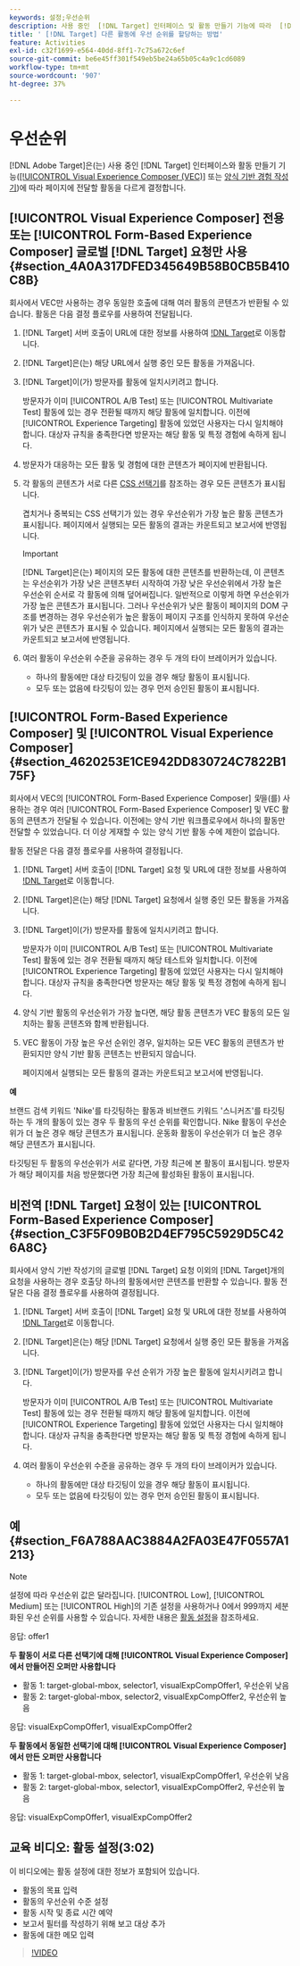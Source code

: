 ```yaml
---
keywords: 설정;우선순위
description: 사용 중인  [!DNL Target] 인터페이스 및 활동 만들기 기능에 따라  [!DNL Adobe Target] 페이지에 전달할 활동을 다르게 결정하는 방법에 대해 알아봅니다.
title: ' [!DNL Target] 다른 활동에 우선 순위를 할당하는 방법'
feature: Activities
exl-id: c32f1699-e564-40dd-8ff1-7c75a672c6ef
source-git-commit: be6e45ff301f549eb5be24a65b05c4a9c1cd6089
workflow-type: tm+mt
source-wordcount: '907'
ht-degree: 37%

---
```


# 우선순위

[!DNL Adobe Target]은(는) 사용 중인 [!DNL Target] 인터페이스와 활동 만들기 기능([[!UICONTROL Visual Experience Composer (VEC)]](/help/main/c-experiences/c-visual-experience-composer/visual-experience-composer.md) 또는 [양식 기반 경험 작성기](/help/main/c-experiences/form-experience-composer.md))에 따라 페이지에 전달할 활동을 다르게 결정합니다.

## [!UICONTROL Visual Experience Composer] 전용 또는 [!UICONTROL Form-Based Experience Composer] 글로벌 [!DNL Target] 요청만 사용 {#section_4A0A317DFED345649B58B0CB5B410C8B}

회사에서 VEC만 사용하는 경우 동일한 호출에 대해 여러 활동의 콘텐츠가 반환될 수 있습니다. 활동은 다음 결정 플로우를 사용하여 전달됩니다.

1. [!DNL Target] 서버 호출이 URL에 대한 정보를 사용하여 [!DNL Target](으)로 이동합니다.
1. [!DNL Target]은(는) 해당 URL에서 실행 중인 모든 활동을 가져옵니다.
1. [!DNL Target]이(가) 방문자를 활동에 일치시키려고 합니다.

   방문자가 이미 [!UICONTROL A/B Test] 또는 [!UICONTROL Multivariate Test] 활동에 있는 경우 전환될 때까지 해당 활동에 일치합니다. 이전에 [!UICONTROL Experience Targeting] 활동에 있었던 사용자는 다시 일치해야 합니다. 대상자 규칙을 충족한다면 방문자는 해당 활동 및 특정 경험에 속하게 됩니다.

1. 방문자가 대응하는 모든 활동 및 경험에 대한 콘텐츠가 페이지에 반환됩니다.
1. 각 활동의 콘텐츠가 서로 다른 [CSS 선택기](/help/main/c-experiences/c-visual-experience-composer/vec-selectors.md#concept_4EB7663E255F439B8D24079D23479337)를 참조하는 경우 모든 콘텐츠가 표시됩니다.

   겹치거나 중복되는 CSS 선택기가 있는 경우 우선순위가 가장 높은 활동 콘텐츠가 표시됩니다. 페이지에서 실행되는 모든 활동의 결과는 카운트되고 보고서에 반영됩니다.

   >[!IMPORTANT]
   >
   >[!DNL Target]은(는) 페이지의 모든 활동에 대한 콘텐츠를 반환하는데, 이 콘텐츠는 우선순위가 가장 낮은 콘텐츠부터 시작하여 가장 낮은 우선순위에서 가장 높은 우선순위 순서로 각 활동에 의해 덮어써집니다. 일반적으로 이렇게 하면 우선순위가 가장 높은 콘텐츠가 표시됩니다. 그러나 우선순위가 낮은 활동이 페이지의 DOM 구조를 변경하는 경우 우선순위가 높은 활동이 페이지 구조를 인식하지 못하여 우선순위가 낮은 콘텐츠가 표시될 수 있습니다. 페이지에서 실행되는 모든 활동의 결과는 카운트되고 보고서에 반영됩니다.

1. 여러 활동이 우선순위 수준을 공유하는 경우 두 개의 타이 브레이커가 있습니다.

   * 하나의 활동에만 대상 타깃팅이 있을 경우 해당 활동이 표시됩니다.
   * 모두 또는 없음에 타깃팅이 있는 경우 먼저 승인된 활동이 표시됩니다.

## [!UICONTROL Form-Based Experience Composer] 및 [!UICONTROL Visual Experience Composer] {#section_4620253E1CE942DD830724C7822B175F}

회사에서 VEC의 [!UICONTROL Form-Based Experience Composer] *및*&#x200B;을(를) 사용하는 경우 여러 [!UICONTROL Form-Based Experience Composer] 및 VEC 활동의 콘텐츠가 전달될 수 있습니다. 이전에는 양식 기반 워크플로우에서 하나의 활동만 전달할 수 있었습니다. 더 이상 게재할 수 있는 양식 기반 활동 수에 제한이 없습니다.

활동 전달은 다음 결정 플로우를 사용하여 결정됩니다.

1. [!DNL Target] 서버 호출이 [!DNL Target] 요청 및 URL에 대한 정보를 사용하여 [!DNL Target](으)로 이동합니다.
1. [!DNL Target]은(는) 해당 [!DNL Target] 요청에서 실행 중인 모든 활동을 가져옵니다.
1. [!DNL Target]이(가) 방문자를 활동에 일치시키려고 합니다.

   방문자가 이미 [!UICONTROL A/B Test] 또는 [!UICONTROL Multivariate Test] 활동에 있는 경우 전환될 때까지 해당 테스트와 일치합니다. 이전에 [!UICONTROL Experience Targeting] 활동에 있었던 사용자는 다시 일치해야 합니다. 대상자 규칙을 충족한다면 방문자는 해당 활동 및 특정 경험에 속하게 됩니다.

1. 양식 기반 활동의 우선순위가 가장 높다면, 해당 활동 콘텐츠가 VEC 활동의 모든 일치하는 활동 콘텐츠와 함께 반환됩니다.
1. VEC 활동이 가장 높은 우선 순위인 경우, 일치하는 모든 VEC 활동의 콘텐츠가 반환되지만 양식 기반 활동 콘텐츠는 반환되지 않습니다.

   페이지에서 실행되는 모든 활동의 결과는 카운트되고 보고서에 반영됩니다.

**예**

브랜드 검색 키워드 &#39;Nike&#39;를 타깃팅하는 활동과 비브랜드 키워드 &#39;스니커즈&#39;를 타깃팅하는 두 개의 활동이 있는 경우 두 활동의 우선 순위를 확인합니다. Nike 활동이 우선순위가 더 높은 경우 해당 콘텐츠가 표시됩니다. 운동화 활동이 우선순위가 더 높은 경우 해당 콘텐츠가 표시됩니다.

타깃팅된 두 활동의 우선순위가 서로 같다면, 가장 최근에 본 활동이 표시됩니다. 방문자가 해당 페이지를 처음 방문했다면 가장 최근에 활성화된 활동이 표시됩니다.

## 비전역 [!DNL Target] 요청이 있는 [!UICONTROL Form-Based Experience Composer] {#section_C3F5F09B0B2D4EF795C5929D5C426A8C}

회사에서 양식 기반 작성기의 글로벌 [!DNL Target] 요청 이외의 [!DNL Target]개의 요청을 사용하는 경우 호출당 하나의 활동에서만 콘텐츠를 반환할 수 있습니다. 활동 전달은 다음 결정 플로우를 사용하여 결정됩니다.

1. [!DNL Target] 서버 호출이 [!DNL Target] 요청 및 URL에 대한 정보를 사용하여 [!DNL Target](으)로 이동합니다.
1. [!DNL Target]은(는) 해당 [!DNL Target] 요청에서 실행 중인 모든 활동을 가져옵니다.
1. [!DNL Target]이(가) 방문자를 우선 순위가 가장 높은 활동에 일치시키려고 합니다.

   방문자가 이미 [!UICONTROL A/B Test] 또는 [!UICONTROL Multivariate Test] 활동에 있는 경우 전환될 때까지 해당 활동에 일치합니다. 이전에 [!UICONTROL Experience Targeting] 활동에 있었던 사용자는 다시 일치해야 합니다. 대상자 규칙을 충족한다면 방문자는 해당 활동 및 특정 경험에 속하게 됩니다.

1. 여러 활동이 우선순위 수준을 공유하는 경우 두 개의 타이 브레이커가 있습니다.

   * 하나의 활동에만 대상 타깃팅이 있을 경우 해당 활동이 표시됩니다.
   * 모두 또는 없음에 타깃팅이 있는 경우 먼저 승인된 활동이 표시됩니다.

## 예 {#section_F6A788AAC3884A2FA03E47F0557A1213}

>[!NOTE]
>
>설정에 따라 우선순위 값은 달라집니다. [!UICONTROL Low], [!UICONTROL Medium] 또는 [!UICONTROL High]의 기존 설정을 사용하거나 0에서 999까지 세분화된 우선 순위를 사용할 수 있습니다. 자세한 내용은 [활동 설정](/help/main/c-activities/activity-settings.md#task_C6B2FF8374724933BE79A83549B9CD02)을 참조하세요.

응답: offer1

**두 활동이 서로 다른 선택기에 대해 [!UICONTROL Visual Experience Composer]에서 만들어진 오퍼만 사용합니다**

* 활동 1: target-global-mbox, selector1, visualExpCompOffer1, 우선순위 낮음
* 활동 2: target-global-mbox, selector2, visualExpCompOffer2, 우선순위 높음

응답: visualExpCompOffer1, visualExpCompOffer2

**두 활동에서 동일한 선택기에 대해 [!UICONTROL Visual Experience Composer]에서 만든 오퍼만 사용합니다**

* 활동 1: target-global-mbox, selector1, visualExpCompOffer1, 우선순위 낮음
* 활동 2: target-global-mbox, selector1, visualExpCompOffer2, 우선순위 높음

응답: visualExpCompOffer1, visualExpCompOffer2

## 교육 비디오: 활동 설정(3:02)

이 비디오에는 활동 설정에 대한 정보가 포함되어 있습니다.

* 활동의 목표 입력
* 활동의 우선순위 수준 설정
* 활동 시작 및 종료 시간 예약
* 보고서 필터를 작성하기 위해 보고 대상 추가
* 활동에 대한 메모 입력

>[!VIDEO](https://video.tv.adobe.com/v/17381)
